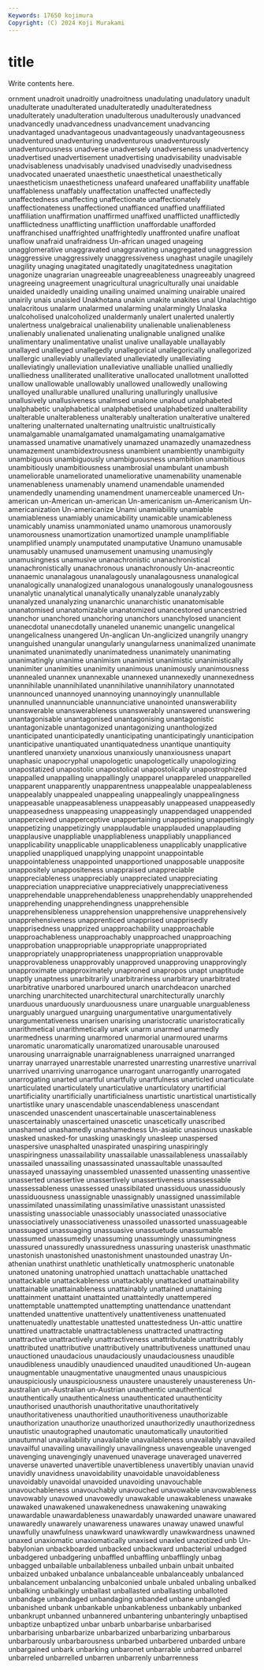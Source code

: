 ```yaml
---
Keywords: 17650 kojimura
Copyright: (C) 2024 Koji Murakami
---
```


# title

Write contents here.



ornment unadroit unadroitly unadroitness unadulating unadulatory unadult
unadulterate unadulterated unadulteratedly unadulteratedness unadulterately unadulteration unadulterous unadulterously unadvanced unadvancedly
unadvancedness unadvancement unadvancing unadvantaged unadvantageous unadvantageously unadvantageousness unadventured unadventuring unadventurous
unadventurously unadventurousness unadverse unadversely unadverseness unadvertency unadvertised unadvertisement unadvertising unadvisability
unadvisable unadvisableness unadvisably unadvised unadvisedly unadvisedness unadvocated unaerated unaesthetic unaesthetical
unaesthetically unaestheticism unaestheticness unafeard unafeared unaffability unaffable unaffableness unaffably unaffectation
unaffected unaffectedly unaffectedness unaffecting unaffectionate unaffectionately unaffectionateness unaffectioned unaffianced unaffied
unaffiliated unaffiliation unaffirmation unaffirmed unaffixed unafflicted unafflictedly unafflictedness unafflicting unaffliction
unaffordable unafforded unaffranchised unaffrighted unaffrightedly unaffronted unafire unafloat unaflow unafraid
unafraidness Un-african unaged unageing unagglomerative unaggravated unaggravating unaggregated unaggression unaggressive
unaggressively unaggressiveness unaghast unagile unagilely unagility unaging unagitated unagitatedly unagitatedness
unagitation unagonize unagrarian unagreeable unagreeableness unagreeably unagreed unagreeing unagreement unagricultural
unagriculturally unai unaidable unaided unaidedly unaiding unailing unaimed unaiming unairable
unaired unairily unais unaisled Unakhotana unakin unakite unakites unal Unalachtigo
unalacritous unalarm unalarmed unalarming unalarmingly Unalaska unalcoholised unalcoholized unaldermanly unalert
unalerted unalertly unalertness unalgebraical unalienability unalienable unalienableness unalienably unalienated unalienating
unalignable unaligned unalike unalimentary unalimentative unalist unalive unallayable unallayably unallayed
unalleged unallegedly unallegorical unallegorically unallegorized unallergic unalleviably unalleviated unalleviatedly unalleviating
unalleviatingly unalleviation unalleviative unalliable unallied unalliedly unalliedness unalliterated unalliterative unallocated
unallotment unallotted unallow unallowable unallowably unallowed unallowedly unallowing unalloyed unallurable
unallured unalluring unalluringly unallusive unallusively unallusiveness unalmsed unalone unaloud unalphabeted
unalphabetic unalphabetical unalphabetised unalphabetized unalterability unalterable unalterableness unalterably unalteration unalterative
unaltered unaltering unalternated unalternating unaltruistic unaltruistically unamalgamable unamalgamated unamalgamating unamalgamative
unamassed unamative unamatively unamazed unamazedly unamazedness unamazement unambidextrousness unambient unambiently
unambiguity unambiguous unambiguously unambiguousness unambition unambitious unambitiously unambitiousness unambrosial unambulant
unambush unameliorable unameliorated unameliorative unamenability unamenable unamenableness unamenably unamend unamendable
unamended unamendedly unamending unamendment unamerceable unamerced Un-american un-American un-american Un-americanism
un-Americanism Un-americanization Un-americanize Unami unamiability unamiable unamiableness unamiably unamicability unamicable
unamicableness unamicably unamiss unammoniated unamo unamorous unamorously unamorousness unamortization unamortized
unample unamplifiable unamplified unamply unamputated unamputative Unamuno unamusable unamusably unamused
unamusement unamusing unamusingly unamusingness unamusive unanachronistic unanachronistical unanachronistically unanachronous unanachronously
Un-anacreontic unanaemic unanalagous unanalagously unanalagousness unanalogical unanalogically unanalogized unanalogous unanalogously
unanalogousness unanalytic unanalytical unanalytically unanalyzable unanalyzably unanalyzed unanalyzing unanarchic unanarchistic
unanatomisable unanatomised unanatomizable unanatomized unancestored unancestried unanchor unanchored unanchoring unanchors
unanchylosed unancient unanecdotal unanecdotally unaneled unanemic unangelic unangelical unangelicalness unangered
Un-anglican Un-anglicized unangrily unangry unanguished unangular unangularly unangularness unanimalized unanimate
unanimated unanimatedly unanimatedness unanimately unanimating unanimatingly unanime unanimism unanimist unanimistic
unanimistically unanimiter unanimities unanimity unanimous unanimously unanimousness unannealed unannex unannexable
unannexed unannexedly unannexedness unannihilable unannihilated unannihilative unannihilatory unannotated unannounced unannoyed
unannoying unannoyingly unannullable unannulled unannunciable unannunciative unanointed unanswerability unanswerable unanswerableness
unanswerably unanswered unanswering unantagonisable unantagonised unantagonising unantagonistic unantagonizable unantagonized unantagonizing
unanthologized unanticipated unanticipatedly unanticipating unanticipatingly unanticipation unanticipative unantiquated unantiquatedness unantique
unantiquity unantlered unanxiety unanxious unanxiously unanxiousness unapart unaphasic unapocryphal unapologetic
unapologetically unapologizing unapostatized unapostolic unapostolical unapostolically unapostrophized unappalled unappalling unappallingly
unapparel unappareled unapparelled unapparent unapparently unapparentness unappealable unappealableness unappealably unappealed
unappealing unappealingly unappealingness unappeasable unappeasableness unappeasably unappeased unappeasedly unappeasedness unappeasing
unappeasingly unappendaged unappended unapperceived unapperceptive unappertaining unappetising unappetisingly unappetizing unappetizingly
unapplaudable unapplauded unapplauding unapplausive unappliable unappliableness unappliably unapplianced unapplicability unapplicable
unapplicableness unapplicably unapplicative unapplied unappliqued unapplying unappoint unappointable unappointableness unappointed
unapportioned unapposable unapposite unappositely unappositeness unappraised unappreciable unappreciableness unappreciably unappreciated
unappreciating unappreciation unappreciative unappreciatively unappreciativeness unapprehendable unapprehendableness unapprehendably unapprehended unapprehending
unapprehendingness unapprehensible unapprehensibleness unapprehension unapprehensive unapprehensively unapprehensiveness unapprenticed unapprised unapprisedly
unapprisedness unapprized unapproachability unapproachable unapproachableness unapproachably unapproached unapproaching unapprobation unappropriable
unappropriate unappropriated unappropriately unappropriateness unappropriation unapprovable unapprovableness unapprovably unapproved unapproving
unapprovingly unapproximate unapproximately unaproned unapropos unapt unaptitude unaptly unaptness unarbitrarily
unarbitrariness unarbitrary unarbitrated unarbitrative unarbored unarboured unarch unarchdeacon unarched unarching
unarchitected unarchitectural unarchitecturally unarchly unarduous unarduously unarduousness unare unarguable unarguableness
unarguably unargued unarguing unargumentative unargumentatively unargumentativeness unarisen unarising unaristocratic unaristocratically
unarithmetical unarithmetically unark unarm unarmed unarmedly unarmedness unarming unarmored unarmorial
unarmoured unarms unaromatic unaromatically unaromatized unarousable unaroused unarousing unarraignable unarraignableness
unarraigned unarranged unarray unarrayed unarrestable unarrested unarresting unarrestive unarrival unarrived
unarriving unarrogance unarrogant unarrogantly unarrogated unarrogating unarted unartful unartfully unartfulness
unarticled unarticulate unarticulated unarticulately unarticulative unarticulatory unartificial unartificiality unartificially unartificialness
unartistic unartistical unartistically unartistlike unary unascendable unascendableness unascendant unascended unascendent
unascertainable unascertainableness unascertainably unascertained unascetic unascetically unascribed unashamed unashamedly unashamedness
Un-asiatic unasinous unaskable unasked unasked-for unasking unaskingly unasleep unaspersed unaspersive
unasphalted unaspirated unaspiring unaspiringly unaspiringness unassailability unassailable unassailableness unassailably unassailed
unassailing unassassinated unassaultable unassaulted unassayed unassaying unassembled unassented unassenting unassentive
unasserted unassertive unassertively unassertiveness unassessable unassessableness unassessed unassibilated unassiduous unassiduously
unassiduousness unassignable unassignably unassigned unassimilable unassimilated unassimilating unassimilative unassistant unassisted
unassisting unassociable unassociably unassociated unassociative unassociatively unassociativeness unassoiled unassorted unassuageable
unassuaged unassuaging unassuasive unassuetude unassumable unassumed unassumedly unassuming unassumingly unassumingness
unassured unassuredly unassuredness unassuring unasterisk unasthmatic unastonish unastonished unastonishment unastounded
unastray Un-athenian unathirst unathletic unathletically unatmospheric unatonable unatoned unatoning unatrophied
unattach unattachable unattached unattackable unattackableness unattackably unattacked unattainability unattainable unattainableness
unattainably unattained unattaining unattainment unattaint unattainted unattaintedly unattempered unattemptable unattempted
unattempting unattendance unattendant unattended unattentive unattentively unattentiveness unattenuated unattenuatedly unattestable
unattested unattestedness Un-attic unattire unattired unattractable unattractableness unattracted unattracting unattractive
unattractively unattractiveness unattributable unattributably unattributed unattributive unattributively unattributiveness unattuned unau
unauctioned unaudacious unaudaciously unaudaciousness unaudible unaudibleness unaudibly unaudienced unaudited unauditioned
Un-augean unaugmentable unaugmentative unaugmented unaus unauspicious unauspiciously unauspiciousness unaustere unausterely
unaustereness Un-australian un-Australian un-Austrian unauthentic unauthentical unauthentically unauthenticalness unauthenticated unauthenticity
unauthorised unauthorish unauthoritative unauthoritatively unauthoritativeness unauthoritied unauthoritiveness unauthorizable unauthorization unauthorize
unauthorized unauthorizedly unauthorizedness unautistic unautographed unautomatic unautomatically unautoritied unautumnal unavailability
unavailable unavailableness unavailably unavailed unavailful unavailing unavailingly unavailingness unavengeable unavenged
unavenging unavengingly unavenued unaverage unaveraged unaverred unaverse unaverted unavertible unavertibleness
unavertibly unavian unavid unavidly unavidness unavoidability unavoidable unavoidableness unavoidably unavoidal
unavoided unavoiding unavouchable unavouchableness unavouchably unavouched unavowable unavowableness unavowably unavowed
unavowedly unawakable unawakableness unawake unawaked unawakened unawakenedness unawakening unawaking unawardable
unawardableness unawardably unawarded unaware unawared unawaredly unawarely unawareness unawares unaway
unawed unawful unawfully unawfulness unawkward unawkwardly unawkwardness unawned unaxed unaxiomatic
unaxiomatically unaxised unaxled unazotized unb Un-babylonian unbackboarded unbacked unbackward unbacterial
unbadged unbadgered unbadgering unbaffled unbaffling unbafflingly unbag unbagged unbailable unbailableness
unbailed unbain unbait unbaited unbaized unbaked unbalance unbalanceable unbalanceably unbalanced
unbalancement unbalancing unbalconied unbale unbaled unbaling unbalked unbalking unbalkingly unballast
unballasted unballasting unballoted unbandage unbandaged unbandaging unbanded unbane unbangled unbanished
unbank unbankable unbankableness unbankably unbanked unbankrupt unbanned unbannered unbantering unbanteringly
unbaptised unbaptize unbaptized unbar unbarb unbarbarise unbarbarised unbarbarising unbarbarize unbarbarized
unbarbarizing unbarbarous unbarbarously unbarbarousness unbarbed unbarbered unbarded unbare unbargained unbark
unbarking unbaronet unbarrable unbarred unbarrel unbarreled unbarrelled unbarren unbarrenly unbarrenness
